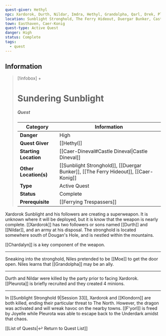 ```yaml
---
quest-giver: Hethyl
npc: Xardorok, Durth, Nildar, Imdra, Hethyl, Grandolpha, Qarl, Drek, Pleurota, F'yorl, Klondorn
location: Sunblight Stronghold, The Ferry Hideout, Duergar Bunker, Castle Dineval
town: Easthaven, Caer-Konig
quest-type: Active Quest
danger: High
status: Complete
tags:
  - quest
---
```


## Information
> [!infobox] +
> # Sundering Sunblight
> ##### Quest
> | Category | Information |
> | ---- | ---- |
> | **Danger** | High |
> | **Quest Giver** | [[Hethyl]] |
> | **Starting Location** | [[Caer-Dineval#Castle Dineval\|Castle Dineval]] |
> | **Other Location(s)** | [[Sunblight Stronghold]], [[Duergar Bunker]], [[The Ferry Hideout]], [[Caer-Konig]] |
> | **Type** | Active Quest |
> | **Status** | Complete |
> | **Prerequisite** | [[Ferrying Trespassers]] |

Xardorok Sunblight and his followers are creating a superweapon. It is unknown where it will be deployed, but it is know that the weapon is nearly complete. [[Xardorok]] has two followers or sons named [[Durth]] and [[Nildar]], and an army at his disposal. The stronghold is located somewhere south of Dougan's Hole, and is nestled within the mountains.

[[Chardalyn]] is a key component of the weapon.

---

Sneaking into the stronghold, Niles pretended to be [[Moe]] to get the door open. Niles learns that [[Grandolpha]] may be an ally.

------

Durth and Nildar were killed by the party prior to facing Xardorok. [[Pleurota]] is briefly recruited and they created 4 minions.

----------

In [[Sunblight Stronghold 9|Session 33]], Xardorok and [[Klondorn]] are both killed, ending their particular threat to The North. However, the dragon was activated and will wreak havoc on the nearby towns. [[F'yorl]] is freed by Joyelle while Pleurota was able to escape back to the Underdark amidst that chaos.

[[List of Quests|↩️ Return to Quest List]]